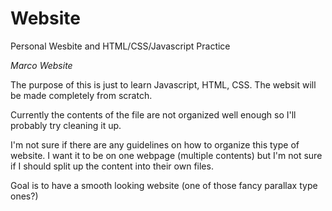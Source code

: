 Website
=======

Personal Wesbite and HTML/CSS/Javascript Practice


*Marco Website*


The purpose of this is just to learn Javascript, HTML, CSS.  The websit will be made completely from scratch.


Currently the contents of the file are not organized well enough so I'll probably try cleaning it up.


I'm not sure if there are any guidelines on how to organize this type of website.
I want it to be on one webpage (multiple contents) but I'm not sure if I should split up the content into their own files.


Goal is to have a smooth looking website (one of those fancy parallax type ones?)
